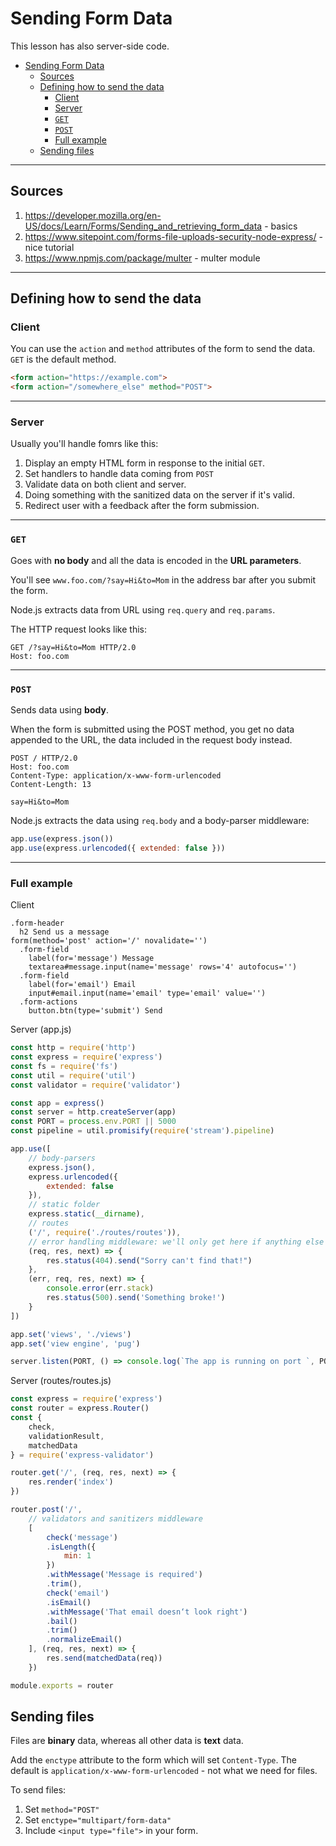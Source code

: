 # Sending Form Data

This lesson has also server-side code.

- [Sending Form Data](#sending-form-data)
	- [Sources](#sources)
	- [Defining how to send the data](#defining-how-to-send-the-data)
		- [Client](#client)
		- [Server](#server)
		- [`GET`](#get)
		- [`POST`](#post)
		- [Full example](#full-example)
	- [Sending files](#sending-files)

***

## Sources

1. https://developer.mozilla.org/en-US/docs/Learn/Forms/Sending_and_retrieving_form_data - basics
2. https://www.sitepoint.com/forms-file-uploads-security-node-express/ - nice tutorial
3. https://www.npmjs.com/package/multer - multer module

***

## Defining how to send the data

### Client

You can use the `action` and `method` attributes of the form to send the data. `GET` is the default method.

```html
<form action="https://example.com">
<form action="/somewhere_else" method="POST">
```

***

### Server

Usually you'll handle fomrs like this:

1. Display an empty HTML form in response to the initial `GET`.
2. Set handlers to handle data coming from `POST`
3. Validate data on both client and server.
4. Doing something with the sanitized data on the server if it's valid.
5. Redirect user with a feedback after the form submission.

***

### `GET`

Goes with **no body** and all the data is encoded in the **URL parameters**.

You'll see `www.foo.com/?say=Hi&to=Mom` in the address bar after you submit the form.

Node.js extracts data from URL using `req.query` and `req.params`.

The HTTP request looks like this: 

```http
GET /?say=Hi&to=Mom HTTP/2.0
Host: foo.com
```

***

### `POST`

Sends data using **body**.

When the form is submitted using the POST method, you get no data appended to the URL, the data included in the request body instead. 

```http
POST / HTTP/2.0
Host: foo.com
Content-Type: application/x-www-form-urlencoded
Content-Length: 13

say=Hi&to=Mom
```

Node.js extracts the data using `req.body` and a body-parser middleware:

```js
app.use(express.json())
app.use(express.urlencoded({ extended: false }))
```

***

### Full example

Client

```pug
.form-header
  h2 Send us a message
form(method='post' action='/' novalidate='')
  .form-field
    label(for='message') Message
    textarea#message.input(name='message' rows='4' autofocus='')
  .form-field
    label(for='email') Email
    input#email.input(name='email' type='email' value='')
  .form-actions
    button.btn(type='submit') Send
```

Server (app.js)

```js
const http = require('http')
const express = require('express')
const fs = require('fs')
const util = require('util')
const validator = require('validator')

const app = express()
const server = http.createServer(app)
const PORT = process.env.PORT || 5000
const pipeline = util.promisify(require('stream').pipeline)

app.use([
	// body-parsers
	express.json(),
	express.urlencoded({
		extended: false
	}),
	// static folder
	express.static(__dirname),
	// routes
	('/', require('./routes/routes')),
	// error handling middleware: we'll only get here if anything else doesn't respond first
	(req, res, next) => {
		res.status(404).send("Sorry can't find that!")
	},
	(err, req, res, next) => {
		console.error(err.stack)
		res.status(500).send('Something broke!')
	}
])

app.set('views', './views')
app.set('view engine', 'pug')

server.listen(PORT, () => console.log(`The app is running on port `, PORT))
```

Server (routes/routes.js)

```js
const express = require('express')
const router = express.Router()
const {
	check,
	validationResult,
	matchedData
} = require('express-validator')

router.get('/', (req, res, next) => {
	res.render('index')
})

router.post('/',
	// validators and sanitizers middleware
	[
		check('message')
		.isLength({
			min: 1
		})
		.withMessage('Message is required')
		.trim(),
		check('email')
		.isEmail()
		.withMessage('That email doesn‘t look right')
		.bail()
		.trim()
		.normalizeEmail()
	], (req, res, next) => {
		res.send(matchedData(req))
	})

module.exports = router
```



## Sending files

Files are **binary** data, whereas all other data is **text** data.

Add the `enctype` attribute to the form which will set `Content-Type`. The default is `application/x-www-form-urlencoded` - not what we need for files.

To send files:

1. Set `method="POST"`
2. Set `enctype="multipart/form-data"`
3. Include `<input type="file">` in your form.


